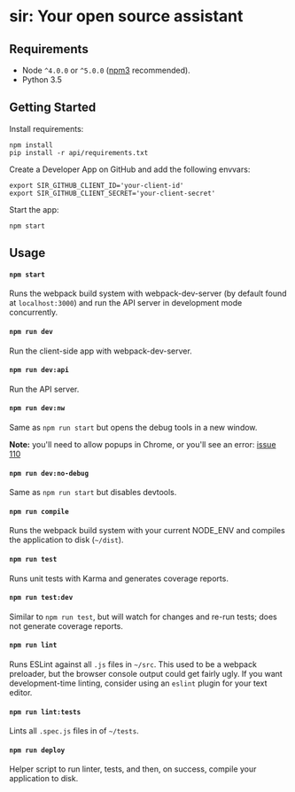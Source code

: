 # sir: Your open source assistant

Requirements
------------

- Node `^4.0.0` or `^5.0.0` ([npm3](https://www.npmjs.com/package/npm3) recommended).
- Python 3.5

Getting Started
---------------

Install requirements:

```shell
npm install
pip install -r api/requirements.txt
```

Create a Developer App on GitHub and add the following envvars:

```shell
export SIR_GITHUB_CLIENT_ID='your-client-id'
export SIR_GITHUB_CLIENT_SECRET='your-client-secret'
```

Start the app:

```shell
npm start
```

Usage
-----

#### `npm start`
Runs the webpack build system with webpack-dev-server (by default found at `localhost:3000`) and run the API server in development mode concurrently.

#### `npm run dev`
Run the client-side app with webpack-dev-server.

#### `npm run dev:api`
Run the API server.

#### `npm run dev:nw`
Same as `npm run start` but opens the debug tools in a new window.

**Note:** you'll need to allow popups in Chrome, or you'll see an error: [issue 110](https://github.com/davezuko/react-redux-starter-kit/issues/110)

#### `npm run dev:no-debug`
Same as `npm run start` but disables devtools.

#### `npm run compile`
Runs the webpack build system with your current NODE_ENV and compiles the application to disk (`~/dist`).

#### `npm run test`
Runs unit tests with Karma and generates coverage reports.

#### `npm run test:dev`
Similar to `npm run test`, but will watch for changes and re-run tests; does not generate coverage reports.

#### `npm run lint`
Runs ESLint against all `.js` files in `~/src`. This used to be a webpack preloader, but the browser console output could get fairly ugly. If you want development-time linting, consider using an `eslint` plugin for your text editor.

#### `npm run lint:tests`
Lints all `.spec.js` files in of `~/tests`.

#### `npm run deploy`
Helper script to run linter, tests, and then, on success, compile your application to disk.

